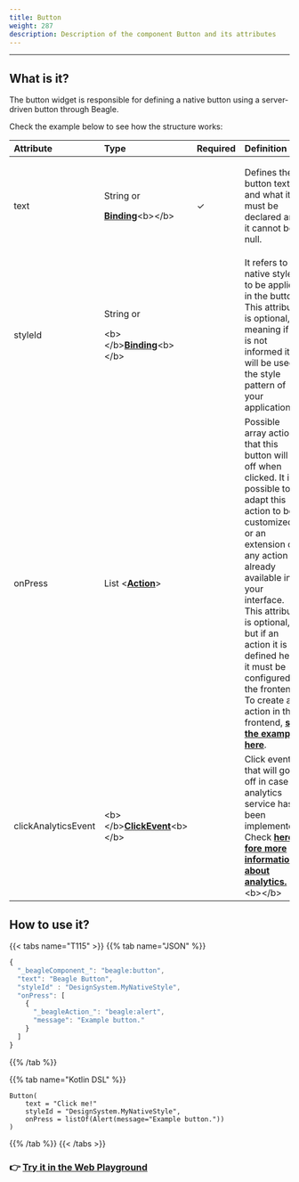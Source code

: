 ```yaml
---
title: Button
weight: 287
description: Description of the component Button and its attributes
---
```


---

## What is it?

The button widget is responsible for defining a native button using a server-driven button through Beagle.

Check the example below to see how the structure works:

<table>
  <thead>
    <tr>
      <th style="text-align:left"><b>Attribute</b>
      </th>
      <th style="text-align:left"><b>Type</b>
      </th>
      <th style="text-align:left">Required</th>
      <th style="text-align:left"><b>Definition</b>
      </th>
    </tr>
  </thead>
  <tbody>
    <tr>
      <td style="text-align:left">text</td>
      <td style="text-align:left">
        <p>String or</p>
        <p><a href="../../context/#bindings"><b>Binding</b></a>&lt;b&gt;&lt;/b&gt;</p>
      </td>
      <td style="text-align:left">&#x2713;</td>
      <td style="text-align:left">
        <p></p>
        <p>Defines the button text and what it must be declared and it cannot be
          null.</p>
      </td>
    </tr>
    <tr>
      <td style="text-align:left">styleId</td>
      <td style="text-align:left">
        <p>String or</p>
        <p>&lt;b&gt;&lt;/b&gt;<a href="../../context/#bindings"><b>Binding</b></a>&lt;b&gt;&lt;/b&gt;</p>
      </td>
      <td style="text-align:left"></td>
      <td style="text-align:left">It refers to a native style to be applied in the button. This attribute
        is optional, meaning if it is not informed it will be used the style pattern
        of your application.</td>
    </tr>
    <tr>
      <td style="text-align:left">onPress</td>
      <td style="text-align:left">List &lt;<a href="../../actions/"><b>Action</b></a>&gt;</td>
      <td style="text-align:left"></td>
      <td style="text-align:left">Possible array actions that this button will go off when clicked. It is
        possible to adapt this action to be customized or an extension of any action
        already available in your interface. This attribute is optional, but if
        an action it is defined here, it must be configured in the frontend. To
        create an action in the frontend, <a href="../../../resources/customization/"><b>see the example here</b></a>.</td>
    </tr>
    <tr>
      <td style="text-align:left">clickAnalyticsEvent</td>
      <td style="text-align:left">&lt;b&gt;&lt;/b&gt;<a href="../../analytics.md"><b>ClickEvent</b></a>&lt;b&gt;&lt;/b&gt;</td>
      <td
      style="text-align:left"></td>
        <td style="text-align:left">Click event that will go off in case an analytics service has been implemented.
          Check <a href="../../analytics.md"><b>here fore more information about analytics.</b></a>&lt;b&gt;&lt;/b&gt;</td>
    </tr>
  </tbody>
</table>

## How to use it?

{{< tabs name="T115" >}}
{{% tab name="JSON" %}}
```javascript
{
  "_beagleComponent_": "beagle:button",
  "text": "Beagle Button",
  "styleId" : "DesignSystem.MyNativeStyle",
  "onPress": [
    {
      "_beagleAction_": "beagle:alert",
      "message": "Example button."
    }
  ]
}
```
{{% /tab %}}

{{% tab name="Kotlin DSL" %}}
```
Button(
    text = "Click me!"
    styleId = "DesignSystem.MyNativeStyle",
    onPress = listOf(Alert(message="Example button."))
)
```
{{% /tab %}}
{{< /tabs >}}

### 👉 [Try it in the Web Playground](https://beagle-playground.netlify.app/#/demo/default-components/button.json)
